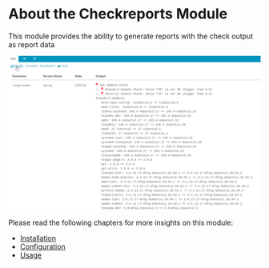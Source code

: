 # About the Checkreports Module <a id="checkreports-module-about"></a>

This module provides the ability to generate reports with the check output as report data

![report_output](img/report_output.png)

Please read the following chapters for more insights on this module:

* [Installation](02-Installation.md#module-checkreports-installation)
* [Configuration](03-Configuration.md#module-checkreports-configuration)
* [Usage](04-Usage.md#module-checkreports-usage)
